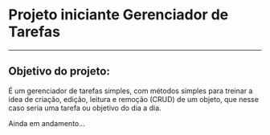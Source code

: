 # Projeto iniciante Gerenciador de Tarefas
---
## Objetivo do projeto:
É um gerenciador de tarefas simples, com métodos simples para 
treinar a idea de criação, edição, leitura e remoção (CRUD) de um 
objeto, que nesse caso seria uma tarefa ou objetivo do dia a dia. 

Ainda em andamento...
